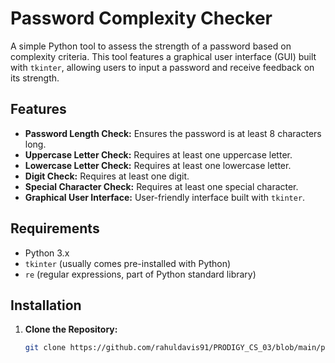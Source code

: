 # Password Complexity Checker

A simple Python tool to assess the strength of a password based on complexity criteria. This tool features a graphical user interface (GUI) built with `tkinter`, allowing users to input a password and receive feedback on its strength.

## Features

- **Password Length Check:** Ensures the password is at least 8 characters long.
- **Uppercase Letter Check:** Requires at least one uppercase letter.
- **Lowercase Letter Check:** Requires at least one lowercase letter.
- **Digit Check:** Requires at least one digit.
- **Special Character Check:** Requires at least one special character.
- **Graphical User Interface:** User-friendly interface built with `tkinter`.

## Requirements

- Python 3.x
- `tkinter` (usually comes pre-installed with Python)
- `re` (regular expressions, part of Python standard library)

## Installation

1. **Clone the Repository:**

   ```bash
   git clone https://github.com/rahuldavis91/PRODIGY_CS_03/blob/main/password_complexity_checker.py
